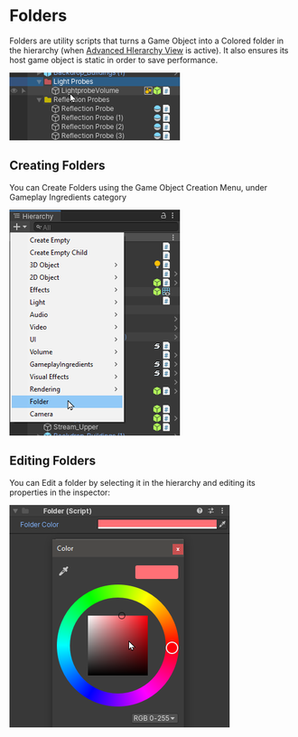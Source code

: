 # Folders

Folders are utility scripts that turns a Game Object into a Colored folder in the hierarchy (when [Advanced HIerarchy View](hierarchy-hints.md) is active). It also ensures its host game object is static in order to save performance.

![Folders](images/folders.png)

## Creating Folders

You can Create Folders using the Game Object Creation Menu, under Gameplay Ingredients category

![Folders](images/folders-create.png)

## Editing Folders

You can Edit a folder by selecting it in the hierarchy and editing its properties in the inspector:

![Editing Folders](images/folders-edit.png)
